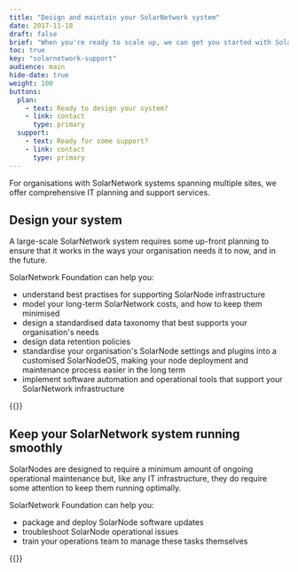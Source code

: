 ```yaml
---
title: "Design and maintain your SolarNetwork system"
date: 2017-11-18
draft: false
brief: "When you're ready to scale up, we can get you started with SolarNetwork, and keep your nodes operating long term."
toc: true
key: "solarnetwork-support"
audience: main
hide-date: true
weight: 100
buttons:
  plan:
    - text: Ready to design your system?
    - link: contact
      type: primary
  support:
    - text: Ready for some support?
    - link: contact
      type: primary
---
```

For organisations with SolarNetwork systems spanning multiple sites, we offer comprehensive IT
planning and support services.

## Design your system

A large-scale SolarNetwork system requires some up-front planning to ensure that it works in the
ways your organisation needs it to now, and in the future.

SolarNetwork Foundation can help you:

* understand best practises for supporting SolarNode infrastructure
* model your long-term SolarNetwork costs, and how to keep them minimised
* design a standardised data taxonomy that best supports your organisation's needs
* design data retention policies
* standardise your organisation's SolarNode settings and plugins into a customised SolarNodeOS,
  making your node deployment and maintenance process easier in the long term
* implement software automation and operational tools that support your SolarNetwork infrastructure

{{<button-bar buttons="plan"/>}}

## Keep your SolarNetwork system running smoothly

SolarNodes are designed to require a minimum amount of ongoing operational maintenance but, like any
IT infrastructure, they do require some attention to keep them running optimally.

SolarNetwork Foundation can help you:

* package and deploy SolarNode software updates
* troubleshoot SolarNode operational issues
* train your operations team to manage these tasks themselves

{{<button-bar buttons="support"/>}}
